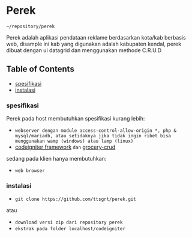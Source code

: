 # Perek
`~/repository/perek`

Perek adalah aplikasi pendataan reklame berdasarkan kota/kab berbasis web, disample ini kab yang digunakan adalah kabupaten kendal, perek dibuat dengan ui datagrid dan menggunakan methode C.R.U.D
 
## Table of Contents
 - [spesifikasi](#spesifikasi)
 - [instalasi](#instalasi)
 
### spesifikasi
Perek pada host membutuhkan spesifikasi kurang lebih:

- `webserver dengan module access-control-allow-origin *, php & mysql/mariadb, atau setidaknya jika tidak ingin ribet bisa menggunakan wamp (windows) atau lamp (linux)`
- [codeigniter framework](https://codeigniter.com) `dan` [grocery-crud](https://www.grocerycrud.com)

sedang pada klien hanya membutuhkan:

- `web browser`

### instalasi
- `git clone https://github.com/ttsgrt/perek.git`

atau

- `download versi zip dari repository perek`
- `ekstrak pada folder localhost/codeigniter`
